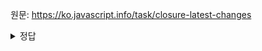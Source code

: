 원문: https://ko.javascript.info/task/closure-latest-changes

<details>
  <summary>정답</summary>

  함수는 외부 렉시컬 환경에 대한 참조를 따라가 해당 변수에 접근할 수 있게 된다.

  따로 외부 변수의 값 자체를 저장하는 것이 아니기 때문에 '지민'을 출력한다.
</details>
